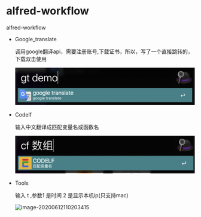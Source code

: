 # alfred-workflow
alfred-workflow

* Google_translate

  调用google翻译api，需要注册账号,下载证书，所以，写了一个直接跳转的，下载双击使用

  ![image-20200116135221527](./img/image-20200116135221527.png)

* Codelf

  输入中文翻译成匹配变量名或函数名

  ![image-20200116135221527](./img/codelf.png)

 

* Tools

  输入 t ,参数1 是时间 2 是显示本机ip(只支持mac)

  ![image-20200612110203415](https://tva1.sinaimg.cn/large/007S8ZIlgy1gfpbptlj8vj30vg06qtcc.jpg)

